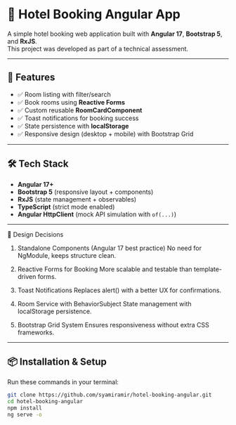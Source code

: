 # 🏨 Hotel Booking Angular App

A simple hotel booking web application built with **Angular 17**, **Bootstrap 5**, and **RxJS**.  
This project was developed as part of a technical assessment.

---

## 🚀 Features

- ✅ Room listing with filter/search  
- ✅ Book rooms using **Reactive Forms**  
- ✅ Custom reusable **RoomCardComponent**  
- ✅ Toast notifications for booking success  
- ✅ State persistence with **localStorage**  
- ✅ Responsive design (desktop + mobile) with Bootstrap Grid  

---

## 🛠️ Tech Stack

- **Angular 17+**
- **Bootstrap 5** (responsive layout + components)
- **RxJS** (state management + observables)
- **TypeScript** (strict mode enabled)
- **Angular HttpClient** (mock API simulation with `of(...)`)

---

📐 Design Decisions

1. Standalone Components (Angular 17 best practice)
No need for NgModule, keeps structure clean.

2. Reactive Forms for Booking
More scalable and testable than template-driven forms.

3. Toast Notifications
Replaces alert() with a better UX for confirmations.

4. Room Service with BehaviorSubject
State management with localStorage persistence.

5. Bootstrap Grid System
Ensures responsiveness without extra CSS frameworks.

---

## 📦 Installation & Setup

Run these commands in your terminal:

```bash
git clone https://github.com/syamiramir/hotel-booking-angular.git
cd hotel-booking-angular
npm install
ng serve -o
